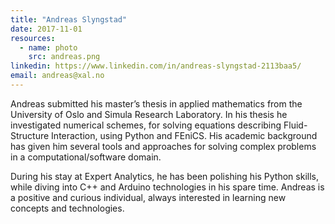 ```yaml
---
title: "Andreas Slyngstad"
date: 2017-11-01
resources:
  - name: photo
    src: andreas.png
linkedin: https://www.linkedin.com/in/andreas-slyngstad-2113baa5/
email: andreas@xal.no
---
```


Andreas submitted his master’s thesis in applied mathematics from the University of Oslo and Simula Research Laboratory. In his thesis he investigated numerical schemes, for solving equations describing Fluid-Structure Interaction, using Python and FEniCS. His academic background has given him several tools and approaches for solving complex problems in a computational/software domain.


During his stay at Expert Analytics, he has been polishing his Python skills, while diving into C++ and Arduino technologies in his spare time. Andreas is a positive and curious individual, always interested in learning new concepts and technologies. 
